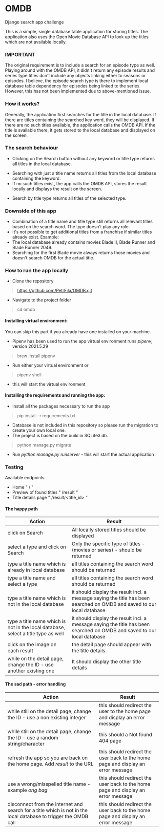 # OMDB
Django search app challenge

This is a simple, single database table application for storing titles.
The application also uses the Open Movie Database API to look up the titles which are not available locally.

### IMPORTANT 
The original requirement is to include a search for an episode type as well. Playing around with the OMDB API, it didn't return any episode results and series type titles don't include any objects linking either to seasons or episodes.
I believe, the episode search type is there to implement local database table dependency for episodes being linked to the series.
However, this has not been implemented due to above-mentioned issue.

### How it works?
Generally, the application first searches for the title in the local database.
If there are titles containing the searched key word, they will be displayed.
If there are no such titles available, the application calls the OMDB API.
If the title is available there, it gets stored to the local database and displayed on the screen.

### The search behaviour
* Clicking on the Search button without any keyword or title type returns all titles in the local database.
+ Searching with just a title name returns all titles from the local database containing the keyword.
+ If no such titles exist, the app calls the OMDB API, stores the result locally and displays the result on the screen.
* Search by title type returns all titles of the selected type.

### Downside of this app
* Combination of a title name and title type still returns all relevant titles based on the search word. The type doesn't play any role.
* It's not possible to get additional titles from a franchise if similar titles already exist.
Example:
* The local database already contains movies Blade II, Blade Runner and Blade Runner 2049.
* Searching for the first Blade movie always returns those movies and doesn't search OMDB for the actual title.

### How to run the app locally
* Clone the repository
> https://github.com/PetrFila/OMDB.git 
* Navigate to the project folder
> cd omdb

#### Installing virtual environment:
You can skip this part if you already have one installed on your machine.
* Pipenv has been used to run the app
virtual environment runs *pipenv*, version 2021.5.29
> brew install pipenv

* Run either your virtual environment or 
> pipenv shell
- this will start the virtual environment

#### Installing the requirements and running the app:
* Install all the packages necessary to run the app
> pip install -r requirements.txt

* Database is not included in this repository so please run the migration to create your own local one.
* The project is based on the build in SQLite3 db.
> python manage.py migrate


* Run *python manage.py runserver* - this will start the actual application

### Testing
Available endpoints
* Home " / "
* Preview of found titles " /result "
* Title details page " /result/<title_id> "

#### The happy path
| Action | Result |
|--------|--------|
|click on Search|All locally stored titles should be displayed|
|select a type and click on Search|Only the specific type of titles - (movies or series) - should be returned|
|type a title name which is already in local database|all titles containing the search word should be returned|
|type a title name and select a type|all titles containing the search word should be returned|
|type a title name which is not in the local database|it should display the result incl. a message saying the title has been searched on OMDB and saved to our local database|
|type a title name which is not in the local database, select a title type as well|it should display the result incl. a message saying the title has been searched on OMDB and saved to our local database|
|click on the image on each result|the detail page should appear with the title details|
|while on the detail page, change the ID - use another existing one|It should display the other title details|

#### The sad path - error handling
| Action | Result |
|--------|--------|
|while still on the detail page, change the ID - use a non existing integer|this should redirect the user to the home page and display an error message|
|while still on the detail page, change the ID - use a random string/character|this should a Not found 404 page|
|refresh the app so you are back on the home page. Add *result* to the URL|this should redirect the user back to the home page and display an error message|
|use a wrong/misspelled title name - example *ong bag*|this should redirect the user back to the home page and display an error message|
|disconnect from the internet and search for a title which is not in the local database to trigger the OMDB call|this should redirect the user back to the home page and display an error message|
